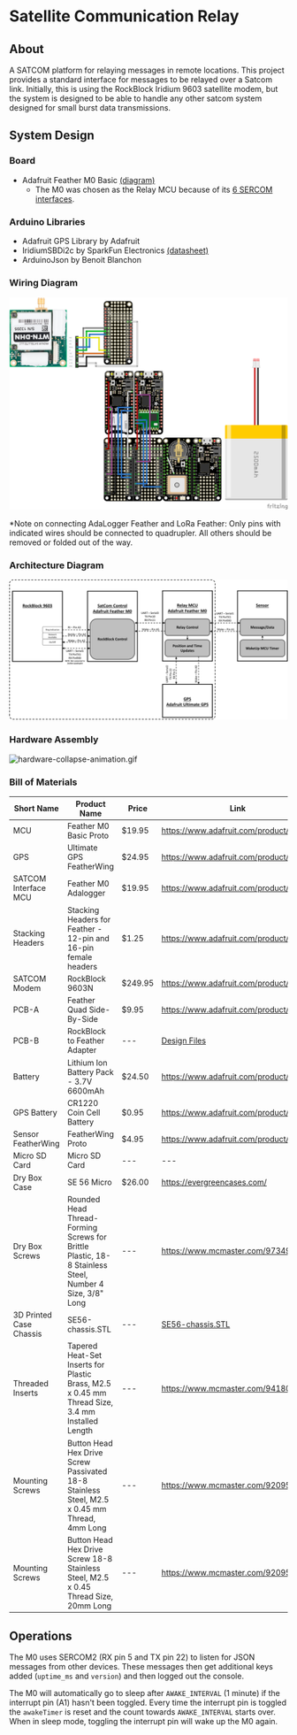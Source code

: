 # Satellite Communication Relay

## About

A SATCOM platform for relaying messages in remote locations.  This project provides a standard interface for messages to be relayed over a Satcom link.  Initially, this is  using the RockBlock Iridium 9603 satellite modem, but the system is designed to be able to handle any other satcom system designed for small burst data transmissions.

## System Design

### Board

- Adafruit Feather M0 Basic [(diagram)](https://cdn-learn.adafruit.com/assets/assets/000/046/244/original/adafruit_products_Feather_M0_Basic_Proto_v2.2-1.png?1504885373)
    - The M0 was chosen as the Relay MCU because of its [6 SERCOM interfaces](https://learn.adafruit.com/using-atsamd21-sercom-to-add-more-spi-i2c-serial-ports/creating-a-new-serial).

### Arduino Libraries

- Adafruit GPS Library by Adafruit
- IridiumSBDi2c by SparkFun Electronics [(datasheet)](https://docs.rockblock.rock7.com/docs/connectors)
- ArduinoJson by Benoit Blanchon

### Wiring Diagram

![fritzing](fritzing/satcom-relay_bb.png)

*Note on connecting AdaLogger Feather and LoRa Feather: Only pins with indicated wires should be connected to quadrupler. All others should be removed or folded out of the way.

### Architecture Diagram

![architecture](assets/architecture.jpg)

### Hardware Assembly

![hardware-collapse-animation.gif](assets/hardware-collapse-animation.gif)

### Bill of Materials
| Short Name | Product Name | Price | Link |
| ---------- | ------------ | ----- | ---- |
| MCU | Feather M0 Basic Proto | $19.95 | https://www.adafruit.com/product/2772 |
| GPS | Ultimate GPS FeatherWing | $24.95 | https://www.adafruit.com/product/3133 |
| SATCOM Interface MCU | Feather M0 Adalogger | $19.95 | https://www.adafruit.com/product/2796 |
| Stacking Headers | Stacking Headers for Feather - 12-pin and 16-pin female headers | $1.25 | https://www.adafruit.com/product/2830 |
| SATCOM Modem | RockBlock 9603N | $249.95 | https://www.adafruit.com/product/4521 |
| PCB-A | Feather Quad Side-By-Side | $9.95 | https://www.adafruit.com/product/4254 |
| PCB-B | RockBlock to Feather Adapter | --- | [Design Files](./electrical/IridiumPCB) |
| Battery | Lithium Ion Battery Pack - 3.7V 6600mAh | $24.50 |  https://www.adafruit.com/product/353 |
| GPS Battery | CR1220 Coin Cell Battery | $0.95 | https://www.adafruit.com/product/380 |
| Sensor FeatherWing | FeatherWing Proto | $4.95 | https://www.adafruit.com/product/2884 |
| Micro SD Card | Micro SD Card | --- | --- |
| Dry Box Case | SE 56 Micro | $26.00 | https://evergreencases.com/ |
| Dry Box Screws | Rounded Head Thread-Forming Screws for Brittle Plastic, 18-8 Stainless Steel, Number 4 Size, 3/8" Long | --- | https://www.mcmaster.com/97349A100/ |
| 3D Printed Case Chassis | SE56-chassis.STL | --- | [SE56-chassis.STL](./hardware/SE56-chassis.STL) |
| Threaded Inserts | Tapered Heat-Set Inserts for Plastic Brass, M2.5 x 0.45 mm Thread Size, 3.4 mm Installed Length | --- | https://www.mcmaster.com/94180A321/ |
| Mounting Screws | Button Head Hex Drive Screw Passivated 18-8 Stainless Steel, M2.5 x 0.45 mm Thread, 4mm Long | --- | https://www.mcmaster.com/92095A456/ |
| Mounting Screws | Button Head Hex Drive Screw 18-8 Stainless Steel, M2.5 x 0.45 Thread Size, 20mm Long | --- | https://www.mcmaster.com/92095A115/ |

## Operations

The M0 uses SERCOM2 (RX pin 5 and TX pin 22) to listen for JSON messages from other devices. These messages then get additional keys added (`uptime_ms` and `version`) and then logged out the console.

The M0 will automatically go to sleep after `AWAKE_INTERVAL` (1 minute) if the interrupt pin (A1) hasn't been toggled. Every time the interrupt pin is toggled the `awakeTimer` is reset and the count towards `AWAKE_INTERVAL` starts over. When in sleep mode, toggling the interrupt pin will wake up the M0 again.
